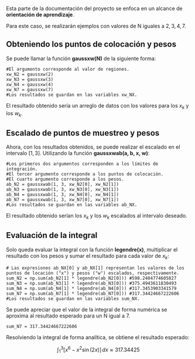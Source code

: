 Esta parte de la documentación del proyecto se enfoca en un alcance de **orientación de aprendizaje**.

Para este caso, se realizarán ejemplos con valores de N iguales a $2, 3, 4, 7$.

## **Obteniendo los puntos de colocación y pesos**

Se puede llamar la función **gaussxw(N)** de la siguiente forma:

```
#El argumento corresponde al valor de regiones.
xw_N2 = gaussxw(2)
xw_N3 = gaussxw(3)
xw_N4 = gaussxw(4)
xw_N7 = gaussxw(7)
#Los resultados se guardan en las variables xw_NX.
```

El resultado obtenido sería un arreglo de datos con los valores para los $x_k$ y los $w_k$.

## **Escalado de puntos de muestreo y pesos**

Ahora, con los resultados obtenidos, se puede realizar el escalado en el intervalo $[1,3]$. Utilizando la función **gaussxwab(a, b, x, w)**:

```
#Los primeros dos argumentos corresponden a los límites de integración.
#El tercer argumento corresponde a los puntos de colocación.
#El cuarto argumento corresponde a los pesos.
ab_N2 = gaussxwab(1, 3, xw_N2[0], xw_N2[1])
ab_N3 = gaussxwab(1, 3, xw_N3[0], xw_N3[1])
ab_N4 = gaussxwab(1, 3, xw_N4[0], xw_N4[1])
ab_N7 = gaussxwab(1, 3, xw_N7[0], xw_N7[1])
#Los resultados se guardan en las variables ab_NX.
```
El resultado obtenido serían los $x_k$ y los $w_k$ escalados al intervalo deseado.

## **Evaluación de la integral**

Solo queda evaluar la integral con la función **legendre(x)**, multiplicar el resultado con los pesos y sumar el resultado para cada valor de $x_k$:

```
# Las expresiones ab_NX[0] y ab_NX[1] representan los valores de los puntos de locación ("x") y pesos ("w") escalados, respectivamente.
sum_N2 = np.sum(ab_N2[1] * legendre(ab_N2[0])) #598.2404774605827
sum_N3 = np.sum(ab_N3[1] * legendre(ab_N3[0])) #375.4943611830493
sum_N4 = np.sum(ab_N4[1] * legendre(ab_N4[0])) #317.3453903341579
sum_N7 = np.sum(ab_N7[1] * legendre(ab_N7[0])) #317.34424667222606
#Los resultados se guardan en las variables sum_NX.
```
Se puede apreciar que el valor de la integral de forma numérica se aproxima al resultado esperado para un N igual a $7$.

`sum_N7 = 317.34424667222606`

Resolviendo la integral de forma analítica, se obtiene el resultado esperado:

$$
\int_{1}^{3} \left[ x^{6} - x^{2} \sin(2x) \right] \, dx \approx 317.34425
$$
